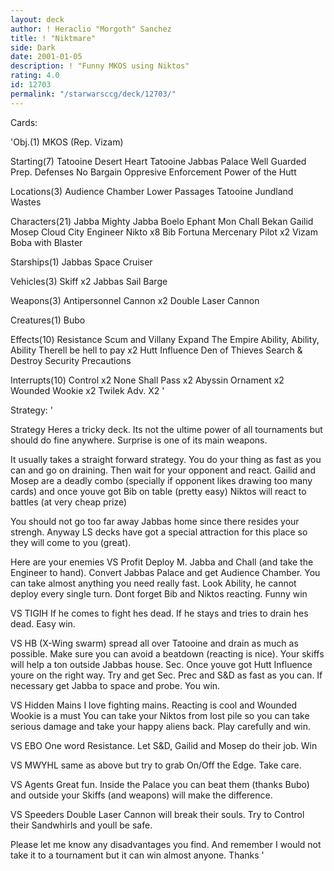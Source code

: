 ```yaml
---
layout: deck
author: ! Heraclio "Morgoth" Sanchez
title: ! "Niktmare"
side: Dark
date: 2001-01-05
description: ! "Funny MKOS using Niktos"
rating: 4.0
id: 12703
permalink: "/starwarsccg/deck/12703/"
---
```

Cards: 

'Obj.(1)
MKOS (Rep. Vizam)

Starting(7)
Tatooine Desert Heart
Tatooine Jabbas Palace
Well Guarded
Prep. Defenses
No Bargain
Oppresive Enforcement
Power of the Hutt

Locations(3)
Audience Chamber
Lower Passages
Tatooine Jundland Wastes


Characters(21)
Jabba
Mighty Jabba
Boelo
Ephant Mon
Chall Bekan
Gailid
Mosep
Cloud City Engineer
Nikto x8
Bib Fortuna
Mercenary Pilot x2
Vizam
Boba with Blaster

Starships(1)
Jabbas Space Cruiser

Vehicles(3)
Skiff x2
Jabbas Sail Barge

Weapons(3)
Antipersonnel Cannon x2
Double Laser Cannon

Creatures(1)
Bubo

Effects(10)
Resistance
Scum and Villany
Expand The Empire
Ability, Ability, Ability
Therell be hell to pay x2
Hutt Influence
Den of Thieves
Search & Destroy
Security Precautions

Interrupts(10)
Control x2
None Shall Pass x2
Abyssin Ornament x2
Wounded Wookie x2
Twilek Adv. X2
'

Strategy: '

Strategy
Heres a tricky deck. Its not the ultime power of all tournaments but should do fine anywhere. Surprise is one of its main weapons.

It usually takes a straight forward strategy. You do your thing as fast as you can and go on draining. Then wait for your opponent and react. Gailid and Mosep are a deadly combo (specially if opponent likes drawing too many cards) and once youve got Bib on table (pretty easy) Niktos will react to battles (at very cheap prize)

You should not go too far away Jabbas home since there resides your strengh. Anyway LS decks have got a special attraction for this place so they will come to you (great).

Here are your enemies
VS Profit Deploy M. Jabba and Chall (and take the Engineer to hand). Convert Jabbas Palace and get Audience Chamber. You can take almost anything you need really fast. Look Ability, he cannot deploy every single turn. Dont forget Bib and Niktos reacting. Funny win

VS TIGIH If he comes to fight hes dead. If  he stays and tries to drain hes dead. Easy win.

VS HB (X-Wing swarm) spread all over Tatooine and drain as much as possible. Make sure you can avoid a beatdown (reacting is nice). Your skiffs will help a ton outside Jabbas house. Sec. Once youve got Hutt Influence youre on the right way. Try and get Sec. Prec and S&D as fast as you can. If necessary get Jabba to space and probe. You win.

VS Hidden Mains I love fighting mains. Reacting is cool  and Wounded Wookie is a must You can take your Niktos from lost pile so you can take serious damage and take your happy aliens back. Play carefully and win.

VS EBO One word Resistance. Let S&D, Gailid and Mosep do their job. Win

VS MWYHL same as above but try to grab On/Off the Edge. Take care.

VS Agents Great fun. Inside the Palace you can beat them (thanks Bubo) and outside your Skiffs (and weapons) will make the difference.

VS Speeders Double Laser Cannon will break their souls. Try to Control their Sandwhirls and youll be safe.

Please let me know any disadvantages you find. And remember I would not take it to a tournament but it can win almost anyone. Thanks
'
